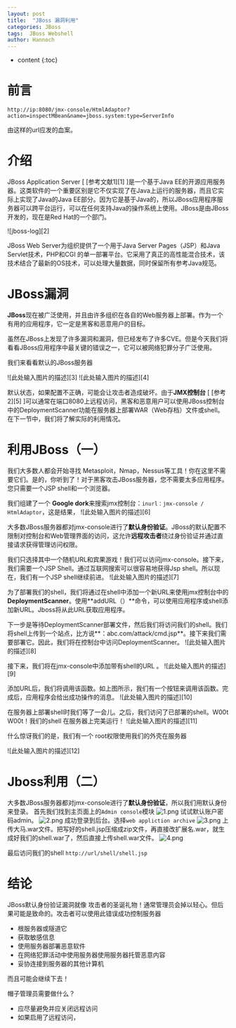 ```yaml
---
layout: post
title:  "JBoss 漏洞利用"
categories: JBoss
tags:  JBoss Webshell
author: Hannoch
---
```


* content
{:toc}
# 前言
`http://ip:8080/jmx-console/HtmlAdaptor?action=inspectMBean&name=jboss.system:type=ServerInfo`

由这样的url应发的血案。
# 介绍
JBoss Application Server [ [参考文献1][1] ]是一个基于Java EE的开源应用服务器。这类软件的一个重要区别是它不仅实现了在Java上运行的服务器，而且它实际上实现了Java的Java EE部分。因为它是基于Java的，所以JBoss应用程序服务器可以跨平台运行，可以在任何支持Java的操作系统上使用。JBoss是由JBoss开发的，现在是Red Hat的一个部门。

![jboss-log][2]

JBoss Web Server为组织提供了一个用于Java Server Pages（JSP）和Java Servlet技术，PHP和CGI 的单一部署平台。它采用了真正的高性能混合技术，该技术结合了最新的OS技术，可以处理大量数据，同时保留所有参考Java规范。
 
 
# JBoss漏洞
**JBoss**现在被广泛使用，并且由许多组织在各自的Web服务器上部署。作为一个有用的应用程序，它一定是黑客和恶意用户的目标。

虽然在JBoss上发现了许多漏洞和漏洞，但已经发布了许多CVE。但是今天我们将看看JBoss应用程序中最关键的错误之一，它可以被网络犯罪分子广泛使用。

我们来看看默认的JBoss服务器
 
![此处输入图片的描述][3]
![此处输入图片的描述][4]
 
 

 
默认状态，如果配置不正确，可能会让攻击者造成破坏。由于**JMX控制台** [ [参考2][5] ]可以通常在端口8080上远程访问，黑客和恶意用户可以使用JBoss控制台中的DeploymentScanner功能在服务器上部署WAR（Web存档）文件或shell。在下一节中，我们将了解实际的利用情况。
 
 
 
# 利用JBoss（一）
 
我们大多数人都会开始寻找 Metasploit，Nmap，Nessus等工具！你在这里不需要它们。是的，你听到了！对于黑客攻击JBoss服务器，您不需要太多应用程序。您只需要一个JSP shell和一个浏览器。

我们组建了一个 **Google dork**来搜索jmx控制台：`inurl：jmx-console / HtmlAdaptor`，这是结果，
 ![此处输入图片的描述][6]

 
大多数JBoss服务器都对jmx-console进行了**默认身份验证**。JBoss的默认配置不限制对控制台和Web管理界面的访问，这允许**远程攻击者**绕过身份验证并通过直接请求获得管理访问权限。

我们只选择其中一个随机URL和宾果游戏！我们可以访问jmx-console。接下来，我们需要一个JSP Shell。通过互联网搜索可以很容易地获得Jsp shell。所以现在，我们有一个JSP shell继续前进。
 ![此处输入图片的描述][7]

 
为了部署我们的shell，我们将通过在shell中添加一个新URL来使用jmx控制台中的 **DeploymentScanner**。使用**addURL（）**命令，可以使用应用程序或shell添加新URL。Jboss将从此URL获取应用程序。

下一步是等待DeploymentScanner部署文件，然后我们将访问我们的shell。我们将shell上传到一个站点，比方说**：abc.com/attack/cmd.jsp**。接下来我们需要部署它。因此，我们将在控制台中访问DeploymentScanner。
 ![此处输入图片的描述][8]

 
接下来，我们将在jmx-console中添加带有shell的URL 。
 ![此处输入图片的描述][9]
 
 
添加URL后，我们将调用该函数。如上图所示，我们有一个按钮来调用该函数。完成后，应用程序会给出成功操作的消息。
 ![此处输入图片的描述][10]

 
在服务器上部署shell时我们等了一会儿。之后，我们访问了已部署的shell。W00t W00t！我们的shell 在服务器上完美运行！
 ![此处输入图片的描述][11]

 
什么惊讶我们的是，我们有一个 root权限使用我们的外壳在服务器
 
![此处输入图片的描述][12]
 
# Jboss利用（二）
大多数JBoss服务器都对jmx-console进行了**默认身份验证**，所以我们用默认身份来登录。
首先我们找到主页面上的`Admin console`模块
![1.png](https://upload-images.jianshu.io/upload_images/5451635-2436e3cbbb6a03ff.png)
试试默认账户密码admin。
![2.png](https://upload-images.jianshu.io/upload_images/5451635-0adba465ae197661.png)
成功登录到后台。选择`web appliction archive`
![3.png](https://upload-images.jianshu.io/upload_images/5451635-70b761161869b537.png)
上传大马.war文件。把写好的shell.jsp压缩成zip文件，再直接改扩展名.war，就生成好我们的shell.war了，然后直接上传shell.war文件。
![4.png](https://upload-images.jianshu.io/upload_images/5451635-f429a870f3ac8879.png)

最后访问我们的shell
`http://url/shell/shell.jsp`
 
# 结论
JBoss默认身份验证漏洞就像 攻击者的圣诞礼物！通常管理员会掉以轻心。但后果可能是致命的。攻击者可以使用此错误成功控制服务器

- 根服务器或隧道它
- 获取敏感信息
- 使用服务器部署恶意软件
- 在网络犯罪活动中使用服务器使用服务器托管恶意内容
- 妥协连接到服务器的其他计算机

而且可能会继续下去！

帽子管理员需要做什么？

- 应尽量避免并应关闭远程访问
- 如果启用了远程访问，

